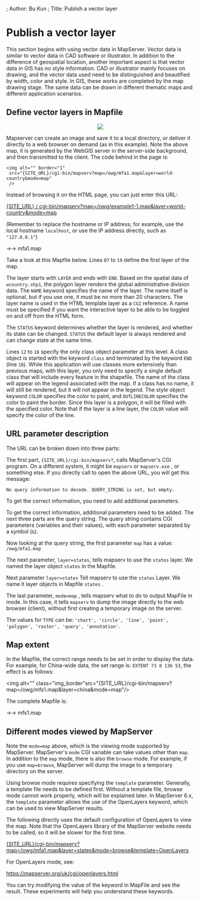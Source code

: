 ; Author: Bu Kun
; Title: Publish a vector layer

# Publish a vector layer

This section begins with using vector data in MapServer. Vector data is similar to vector data in CAD software or illustrator. In addition to the difference of geospatial location, another important aspect is that vector data in GIS has no style information.
CAD or illustrator mainly focuses on drawing, and the vector data used need to be distinguished and beautified by width, color and style. In GIS, these works are completed by the map drawing stage. The same data can be drawn in different thematic maps and different application scenarios.

## Define vector layers in Mapfile

<div align="center">
<img class="img_border" src="{SITE_URL}/cgi-bin/mapserv?map=/owg/mfa1.map&layer=world-country&mode=map"/>
</div>


Mapserver can create an image and save it to a local directory, or deliver it directly to a web browser on demand (as in this example).
Note the above map, it is generated by the WebGIS server in the server-side background, and then transmitted to the client. The code behind in the page is:

    <img alt="" border="1"
     src="{SITE_URL}/cgi-bin/mapserv?map=/owg/mfa1.map&layer=world-country&mode=map"
     />

Instead of browsing it on the HTML page, you can just enter this URL:

<a href="{SITE_URL}/cgi-bin/mapserv?map=/owg/example1-1.map&layer=world-country&mode=map" target="_blank">
{SITE_URL} / cgi-bin/mapserv?map=/owg/example1-1.map&layer=world-country&mode=map
</a>

(Remember to replace the hostname or IP address; for example, use the local hostname ``localhost``, or use the IP address directly, such as ``"127.0.0.1"``)

->-> mfa1.map

Take a look at this Mapfile below. Lines `07` to `19` define the first layer of the map.

The layer starts with ``LAYER`` and ends with ``END``. Based on the spatial data of ``wcountry.shp1``, the polygon layer renders the global administrative division data. The ``NAME`` keyword specifies the name of the layer. The name itself is optional, but if you use one, it must be no more than 20 characters. The layer name is used in the HTML template layer as a ``CGI`` reference. A name must be specified if you want the interactive layer to be able to be toggled on and off from the HTML form.

The ``STATUS`` keyword determines whether the layer is rendered, and whether its state can be changed. 
``STATUS`` the default layer is always rendered and can change state at the same time.


Lines ``12`` to ``18`` specify the only class object parameter at this level. A class object is started with the keyword ``class`` and terminated by the keyword ``END`` (line ``18``). While this application will use classes more extensively than previous maps, with this layer, you only need to specify a single default class that will include every feature in the shapefile. The name of the class will appear on the legend associated with the map. If a class has no name, it will still be rendered, but it will not appear in the legend. The style object keyword ``COLOR`` specifies the color to paint, and ``OUTLINECOLOR`` specifies the color to paint the border. Since this layer is a polygon, it will be filled with the specified color. Note that if the layer is a line layer, the ``COLOR`` value will specify the color of the line.


## URL parameter description

The URL can be broken down into three parts:

The first part, ``{SITE_URL}/cgi-bin/mapserv?``, calls MapServer's CGI program. 
On a different system, it might be ``mapserv`` or ``mapserv.exe`` , or something else. 
If you directly call to open the above URL, you will get this message:

    No query information to decode. QUERY_STRING is set, but empty.

To get the correct information, you need to add additional parameters.

To get the correct information, additional parameters need to be added. 
The next three parts are the query string. The query string contains CGI parameters (variables and their values), with each parameter separated by a symbol (``&``).

Now looking at the query string, the first parameter ``map`` has a value: ``/owg/mfa1.map``

The next parameter, ``layer=states``, tells mapserv to use the ``states`` layer.
We named the layer object ``states`` in the Mapfile.

Next parameter ``layer=states`` Tell mapserv to use the ``states`` Layer.
We name it layer objects in Mapfile ``states`` .

The last parameter, ``mode=map`` , tells mapserv what to do to output MapFile in mode. In this case, it tells ``mapserv`` to dump the image directly to the web browser (client), without first creating a temporary image on the server.

The values for `TYPE` can be: ``'chart', 'circle', 'line', 'point', 'polygon', 'raster', 'query', 'annotation'``.

## Map extent

In the Mapfile, the correct range needs to be set in order to display the data. For example, for China-wide data, the set range is: ``EXTENT 73 8 136 53``, the effect is as follows:

<img alt=""  class="img_border"src="{SITE_URL}/cgi-bin/mapserv?map=/owg/mfs1.map&layer=china&mode=map"/>

The complete Mapfile is:

->-> mfs1.map

## Different modes viewed by MapServer

Note the ``mode=map`` above, which is the viewing mode supported by MapServer.
MapServer's ``mode`` CGI variable can take values other than ``map``.
In addition to the ``map`` mode, there is also the ``browse`` mode.
For example, if you use ``map=browse``, MapServer will dump the image to a temporary directory on the server.

Using browse mode requires specifying the ``template`` parameter. 
Generally, a template file needs to be defined first.
Without a template file, browse mode cannot work properly, which will be explained later.
In MapServer 6.x, the ``template`` parameter allows the use of the OpenLayers keyword, 
which can be used to view MapServer results.

The following directly uses the default configuration of OpenLayers to view the map.
Note that the OpenLayers library of the MapServer website needs to be called,
so it will be slower for the first time.

<a href="{SITE_URL}/cgi-bin/mapserv?map=/owg/mfa1.map&layer=states&mode=browse&template=OpenLayers" target="_blank">
{SITE_URL}/cgi-bin/mapserv?map=/owg/mfa1.map&layer=states&mode=browse&template=OpenLayers
</a>

For OpenLayers mode, see:

<a href="https://mapserver.org/uk/cgi/openlayers.html" target="_blank">
https://mapserver.org/uk/cgi/openlayers.html
</a>

You can try modifying the value of the keyword in MapFile and see the result.
These experiments will help you understand these keywords.


